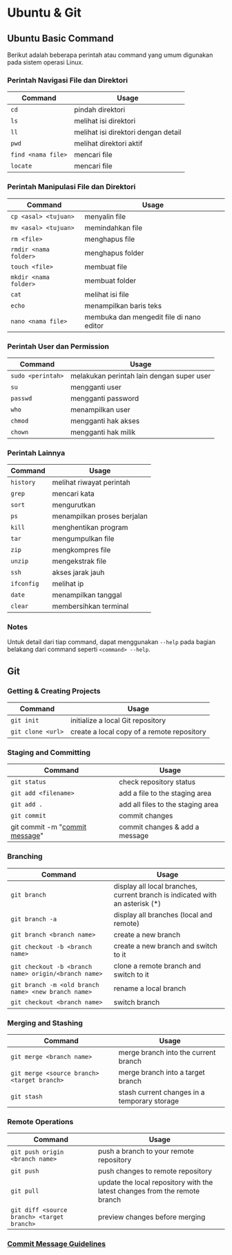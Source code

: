 # Ubuntu & Git

## Ubuntu Basic Command
Berikut adalah beberapa perintah atau command yang umum digunakan pada sistem operasi Linux.

### **Perintah Navigasi File dan Direktori**

| Command            | Usage                               |
| ------------------ | ----------------------------------- |
| `cd`               | pindah direktori                    |
| `ls`               | melihat isi direktori               |
| `ll`               | melihat isi direktori dengan detail |
| `pwd`              | melihat direktori aktif             |
| `find <nama file>` | mencari file                        |
| `locate`           | mencari file                        |

### **Perintah Manipulasi File dan Direktori**

| Command               | Usage                  |
| --------------------- | ---------------------- |
| `cp <asal> <tujuan>`  | menyalin file          |
| `mv <asal> <tujuan>`  | memindahkan file       |
| `rm <file>`           | menghapus file         |
| `rmdir <nama folder>` | menghapus folder       |
| `touch <file>`        | membuat file           |
| `mkdir <nama folder>` | membuat folder         |
| `cat`                 | melihat isi file       |
| `echo`                | menampilkan baris teks |
| `nano <nama file>`          | membuka dan mengedit file di nano editor |

### **Perintah User dan Permission**

| Command           | Usage                                     |
| ----------------- | ----------------------------------------- |
| `sudo <perintah>` | melakukan perintah lain dengan super user |
| `su`              | mengganti user                            |
| `passwd`          | mengganti password                        |
| `who`             | menampilkan user                          |
| `chmod`           | mengganti hak akses                       |
| `chown`           | mengganti hak milik                       |

### **Perintah Lainnya**

| Command                     | Usage                        |
| --------------------------- | ---------------------------- |
| `history`                   | melihat riwayat perintah     |
| `grep`                      | mencari kata                 |
| `sort`                      | mengurutkan                  |
| `ps`                        | menampilkan proses berjalan  |
| `kill`                      | menghentikan program         |
| `tar`                       | mengumpulkan file            |
| `zip`                       | mengkompres file             |
| `unzip`                     | mengekstrak file             |
| `ssh`                       | akses jarak jauh             |
| `ifconfig`                  | melihat ip                   |
| `date`                      | menampilkan tanggal          |
| `clear`                     | membersihkan terminal        |

### **Notes**

Untuk detail dari tiap command, dapat menggunakan `--help` pada bagian belakang dari command seperti `<command> --help`.

## Git
### Getting & Creating Projects
| Command           | Usage                                      |
| ----------------- | ------------------------------------------ |
| `git init`        | initialize a local Git repository          |
| `git clone <url>` | create a local copy of a remote repository |

### Staging and Committing
| Command                            | Usage                             |
| ---------------------------------- | --------------------------------- |
| `git status`                       | check repository status           |
| `git add <filename>`               | add a file to the staging area    |
| `git add .`                        | add all files to the staging area |
| `git commit`                       | commit changes                    |
| git commit -m "[commit message](https://gist.github.com/nyancodeid/63f19941c81252bb0cca9c14497cf9f7#file-commit-message-md)" | commit changes & add a message |

### Branching
| Command                                              | Usage                                                                        |
| ---------------------------------------------------- | ---------------------------------------------------------------------------- |
| `git branch`                                         | display all local branches, current branch is indicated with an asterisk (*) |
| `git branch -a`                                      | display all branches (local and remote)                                      |
| `git branch <branch name>`                           | create a new branch                                                          |
| `git checkout -b <branch name>`                      | create a new branch and switch to it                                         |
| `git checkout -b <branch name> origin/<branch name>` | clone a remote branch and switch to it                                       |
| `git branch -m <old branch name> <new branch name>`  | rename a local branch                                                        |
| `git checkout <branch name>`                         | switch branch                                                                |

### Merging and Stashing
| Command                                     | Usage                                        |
| ------------------------------------------- | -----------                                  |
| `git merge <branch name>`                   | merge branch into the current branch         |
| `git merge <source branch> <target branch>` | merge branch into a target branch            |
| `git stash`                                 | stash current changes in a temporary storage |

### Remote Operations
| Command                                    | Usage                                                                      |
| ------------------------------------------ | -------------------------------------------------------------------------- |
| `git push origin <branch name>`            | push a branch to your remote repository                                    |
| `git push`                                 | push changes to remote repository                                          |
| `git pull`                                 | update the local repository with the latest changes from the remote branch |
| `git diff <source branch> <target branch>` | preview changes before merging                                             |


### [Commit Message Guidelines](https://gist.github.com/nyancodeid/63f19941c81252bb0cca9c14497cf9f7#file-commit-message-md)
